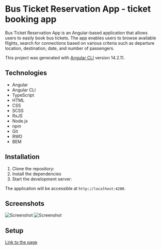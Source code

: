 # Bus Ticket Reservation App - ticket booking app

Bus Ticket Reservation App is an Angular-based application that allows users to easily book bus tickets. The app enables users to browse available flights, search for connections based on various criteria such as departure location, destination, date, and number of passengers.

This project was generated with [Angular CLI](https://github.com/angular/angular-cli) version 14.2.11.

## Technologies

- Angular
- Angular CLI
- TypeScript
- HTML
- CSS
- SCSS
- RxJS
- Node.js
- npm
- Git
- RWD
- BEM

## Installation

1. Clone the repository:
2. Install the dependencies
3. Start the development server:

The application will be accessible at `http://localhost:4200`.

## Screenshots

![Screenshot](screenshots/reservation.png)
![Screenshot](screenshots/place.png)


## Setup

[Link to the page](https://tomaszposluszny.github.io/bus-ticket-Angular/)
